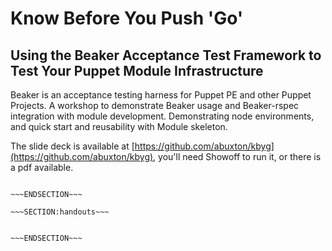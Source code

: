 <!SLIDE  >
# Know Before You Push 'Go' #
## Using the Beaker Acceptance Test Framework to Test Your Puppet Module Infrastructure  ##

Beaker is an acceptance testing harness for Puppet PE and other Puppet Projects. A workshop to demonstrate Beaker usage and Beaker-rspec integration with module development. Demonstrating node environments, and quick start and reusability with Module skeleton.

The slide deck is available at [https://github.com/abuxton/kbyg](https://github.com/abuxton/kbyg), you'll need Showoff to run it, or there is a pdf available.

~~~SECTION:notes~~~

~~~ENDSECTION~~~

~~~SECTION:handouts~~~


~~~ENDSECTION~~~

